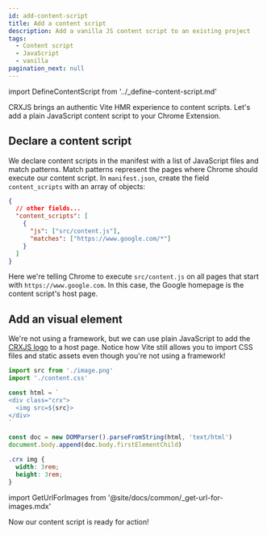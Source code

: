 ```yaml
---
id: add-content-script
title: Add a content script
description: Add a vanilla JS content script to an existing project
tags:
  - Content script
  - JavaScript
  - vanilla
pagination_next: null
---
```


import DefineContentScript from '../\_define-content-script.md'

CRXJS brings an authentic Vite HMR experience to content scripts. Let's add a
plain JavaScript content script to your Chrome Extension.

<DefineContentScript/>

## Declare a content script

We declare content scripts in the manifest with a list of JavaScript files and
match patterns. Match patterns represent the pages where Chrome should execute
our content script. In `manifest.json`, create the field `content_scripts` with
an array of objects:

```json title=manifest.json
{
  // other fields...
  "content_scripts": [
    {
      "js": ["src/content.js"],
      "matches": ["https://www.google.com/*"]
    }
  ]
}
```

Here we're telling Chrome to execute `src/content.js` on all pages that start
with `https://www.google.com`. In this case, the Google homepage is the content
script's host page.

## Add an visual element

We're not using a framework, but we can use plain JavaScript to add the
[CRXJS logo](./assets/image.png) to a host page. Notice how Vite still allows
you to import CSS files and static assets even though you're not using a
framework!

```javascript title=src/content.js
import src from './image.png'
import './content.css'

const html = `
<div class="crx">
  <img src=${src}>
</div>
`

const doc = new DOMParser().parseFromString(html, 'text/html')
document.body.append(doc.body.firstElementChild)
```

```css title=src/content.css
.crx img {
  width: 3rem;
  height: 3rem;
}
```

import GetUrlForImages from '@site/docs/common/\_get-url-for-images.mdx'

<GetUrlForImages framework="vanilla"/>

Now our content script is ready for action!
